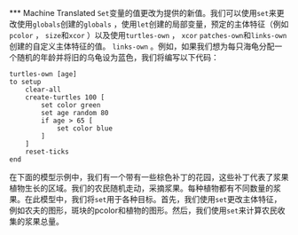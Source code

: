﻿*** Machine Translated
`Set`变量的值更改为提供的新值。我们可以使用`set`来更改使用`globals`创建的`globals` ，使用`let`创建的局部变量，预定的主体特征（例如`pcolor` ， `size`和`xcor` ）以及使用`turtles-own` ， `xcor` `patches-own`和`links-own`创建的自定义主体特征的值。 `links-own` 。例如，如果我们想为每只海龟分配一个随机的年龄并将旧的乌龟设为蓝色，我们将编写以下代码：



```
turtles-own [age]
to setup
	clear-all
	create-turtles 100 [
		set color green
		set age random 80
		if age > 65 [
			set color blue
		]
	]
	reset-ticks
end
```


在下面的模型示例中，我们有一个带有一些棕色补丁的花园，这些补丁代表了浆果植物生长的区域。我们的农民随机走动，采摘浆果。每种植物都有不同数量的浆果。在此模型中，我们将`set`用于各种目标。首先，我们使用`set`更改主体特征，例如农夫的图形，斑块的pcolor和植物的图形。然后，我们使用`set`来计算农民收集的浆果总量。